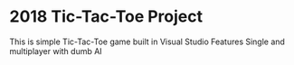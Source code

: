 # 2018 Tic-Tac-Toe Project
This is simple Tic-Tac-Toe game built in Visual Studio
Features Single and multiplayer with dumb AI
